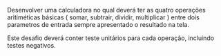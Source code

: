 Desenvolver uma calculadora no qual deverá ter as quatro operações aritiméticas básicas ( somar, subtrair, dividir, multiplicar ) entre dois parametros de entrada sempre apresentado o resultado na tela.

Este desafio deverá conter teste unitários para cada operação, incluindo testes negativos.
